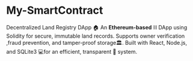 # My-SmartContract
Decentralized Land Registry DApp 🏠 An **Ethereum-based** ⛓️ DApp using Solidity  for secure, immutable  land records. Supports owner verification ,fraud prevention, and tamper-proof storage🏛️. Built with React, Node.js, and SQLite3 💻for an efficient, transparent 🚀 system. 
